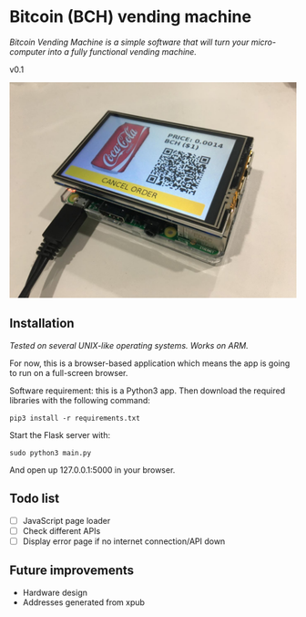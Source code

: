 # Bitcoin (BCH) vending machine

*Bitcoin Vending Machine is a simple software that will turn your micro-computer into a fully functional vending machine.*

v0.1

[![showcase](bitcoin-vending.jpg)](https://www.youtube.com/watch?v=jCm6xKr1zkM)

## Installation

*Tested on several UNIX-like operating systems. Works on ARM.*

For now, this is a browser-based application which means the app is going to run on a full-screen browser.

Software requirement: this is a Python3 app. Then download the required libraries with the following command:

```shell
pip3 install -r requirements.txt
```

Start the Flask server with:

```shell
sudo python3 main.py
```

And open up 127.0.0.1:5000 in your browser.

## Todo list

- [ ] JavaScript page loader
- [ ] Check different APIs
- [ ] Display error page if no internet connection/API down

## Future improvements

- Hardware design
- Addresses generated from xpub
